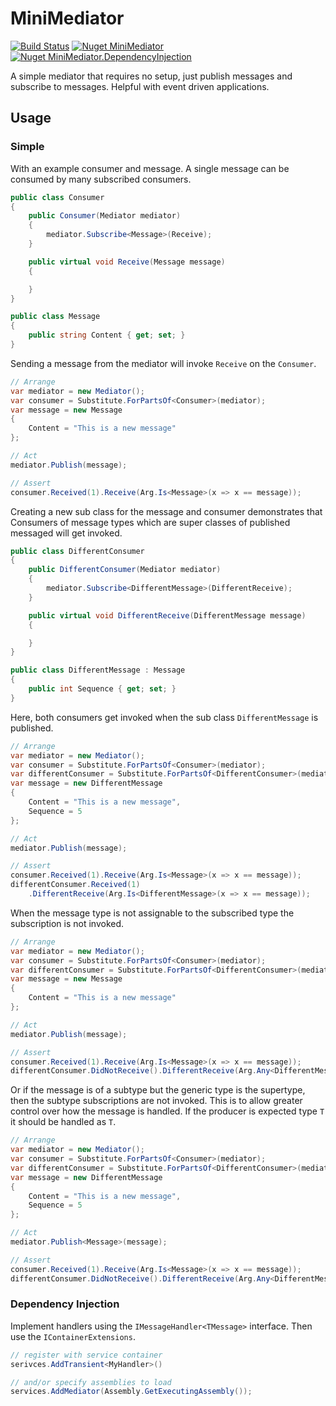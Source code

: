 # MiniMediator

[![Build Status](https://dev.azure.com/atlanticblue/MiniMediator/_apis/build/status/mnelsonwhite.MiniMediator?branchName=master)](https://dev.azure.com/atlanticblue/MiniMediator/_build/latest?definitionId=4&branchName=master)
[![Nuget MiniMediator](https://img.shields.io/badge/nuget_MiniMediator-v1.5.0-blue.svg)](https://www.nuget.org/packages/MiniMediator)
[![Nuget MiniMediator.DependencyInjection](https://img.shields.io/badge/nuget_MiniMediator.DependencyInjection-v1.5.0-blue.svg)](https://www.nuget.org/packages/MiniMediator.DependencyInjection)

A simple mediator that requires no setup, just publish messages and subscribe to messages.
Helpful with event driven applications.

## Usage

### Simple

With an example consumer and message. A single message can be consumed by many subscribed consumers.

``` c#
public class Consumer
{
    public Consumer(Mediator mediator)
    {
        mediator.Subscribe<Message>(Receive);
    }

    public virtual void Receive(Message message)
    {

    }
}

public class Message
{
    public string Content { get; set; }
}
```

Sending a message from the mediator will invoke `Receive` on the `Consumer`.

``` c#
// Arrange
var mediator = new Mediator();
var consumer = Substitute.ForPartsOf<Consumer>(mediator);
var message = new Message
{
    Content = "This is a new message"
};

// Act
mediator.Publish(message);

// Assert
consumer.Received(1).Receive(Arg.Is<Message>(x => x == message));
```

Creating a new sub class for the message and consumer demonstrates that Consumers of message types which are super classes of published messaged will get invoked.

``` c#
public class DifferentConsumer
{
    public DifferentConsumer(Mediator mediator)
    {
        mediator.Subscribe<DifferentMessage>(DifferentReceive);
    }

    public virtual void DifferentReceive(DifferentMessage message)
    {

    }
}

public class DifferentMessage : Message
{
    public int Sequence { get; set; }
}
```

Here, both consumers get invoked when the sub class `DifferentMessage` is published.

``` c#
// Arrange
var mediator = new Mediator();
var consumer = Substitute.ForPartsOf<Consumer>(mediator);
var differentConsumer = Substitute.ForPartsOf<DifferentConsumer>(mediator);
var message = new DifferentMessage
{
    Content = "This is a new message",
    Sequence = 5
};

// Act
mediator.Publish(message);

// Assert
consumer.Received(1).Receive(Arg.Is<Message>(x => x == message));
differentConsumer.Received(1)
    .DifferentReceive(Arg.Is<DifferentMessage>(x => x == message));
```

When the message type is not assignable to the subscribed type the subscription is not invoked.

``` c#
// Arrange
var mediator = new Mediator();
var consumer = Substitute.ForPartsOf<Consumer>(mediator);
var differentConsumer = Substitute.ForPartsOf<DifferentConsumer>(mediator);
var message = new Message
{
    Content = "This is a new message"
};

// Act
mediator.Publish(message);

// Assert
consumer.Received(1).Receive(Arg.Is<Message>(x => x == message));
differentConsumer.DidNotReceive().DifferentReceive(Arg.Any<DifferentMessage>());
```

Or if the message is of a subtype but the generic type is the supertype, then the subtype subscriptions are not invoked.
This is to allow greater control over how the message is handled. If the producer is expected type `T` it should be handled as `T`.

``` c#
// Arrange
var mediator = new Mediator();
var consumer = Substitute.ForPartsOf<Consumer>(mediator);
var differentConsumer = Substitute.ForPartsOf<DifferentConsumer>(mediator);
var message = new DifferentMessage
{
    Content = "This is a new message",
    Sequence = 5
};

// Act
mediator.Publish<Message>(message);

// Assert
consumer.Received(1).Receive(Arg.Is<Message>(x => x == message));
differentConsumer.DidNotReceive().DifferentReceive(Arg.Any<DifferentMessage>());
```

### Dependency Injection

Implement handlers using the `IMessageHandler<TMessage>` interface. Then use the `IContainerExtensions`.

``` c#
// register with service container
serivces.AddTransient<MyHandler>()

// and/or specify assemblies to load
services.AddMediator(Assembly.GetExecutingAssembly());
```